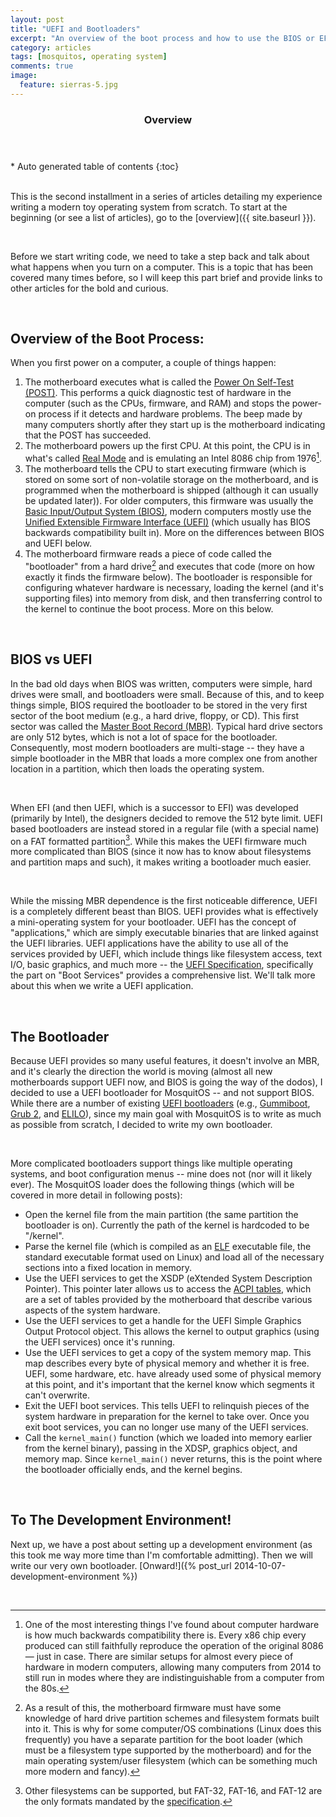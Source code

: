 ```yaml
---
layout: post
title: "UEFI and Bootloaders"
excerpt: "An overview of the boot process and how to use the BIOS or EFI firmware to load your operating system."
category: articles
tags: [mosquitos, operating system]
comments: true
image:
  feature: sierras-5.jpg
---
```


<section id="table-of-contents" class="toc">
  <header>
    <h3>Overview</h3>
  </header>
  <div id="drawer" markdown="1">
*  Auto generated table of contents
{:toc}
  </div>
</section>
 

This is the second installment in a series of articles detailing my experience writing a modern toy operating system from scratch. To start at the beginning (or see a list of articles), go to the [overview]({{ site.baseurl }}).

 

Before we start writing code, we need to take a step back and talk about what happens when you turn on a computer. This is a topic that has been covered many times before, so I will keep this part brief and provide links to other articles for the bold and curious.

 

Overview of the Boot Process:
-----------------------------


When you first power on a computer, a couple of things happen:

1.  The motherboard executes what is called the [Power On Self-Test (POST)](http://en.wikipedia.org/wiki/Power-on_self-test). This performs a quick diagnostic test of hardware in the computer (such as the CPUs, firmware, and RAM) and stops the power-on process if it detects and hardware problems. The beep made by many computers shortly after they start up is the motherboard indicating that the POST has succeeded.
2.  The motherboard powers up the first CPU. At this point, the CPU is in what's called [Real Mode](http://en.wikipedia.org/wiki/Real_mode) and is emulating an Intel 8086 chip from 1976[^1].
3.  The motherboard tells the CPU to start executing firmware (which is stored on some sort of non-volatile storage on the motherboard, and is programmed when the motherboard is shipped (although it can usually be updated later)). For older computers, this firmware was usually the [Basic Input/Output System (BIOS)](http://en.wikipedia.org/wiki/BIOS), modern computers mostly use the [Unified Extensible Firmware Interface (UEFI)](http://en.wikipedia.org/wiki/Unified_Extensible_Firmware_Interface) (which usually has BIOS backwards compatibility built in). More on the differences between BIOS and UEFI below.
4.  The motherboard firmware reads a piece of code called the "bootloader" from a hard drive[^2] and executes that code (more on how exactly it finds the firmware below). The bootloader is responsible for configuring whatever hardware is necessary, loading the kernel (and it's supporting files) into memory from disk, and then transferring control to the kernel to continue the boot process. More on this below.

 

BIOS vs UEFI
--------------

In the bad old days when BIOS was written, computers were simple, hard drives were small, and bootloaders were small. Because of this, and to keep things simple, BIOS required the bootloader to be stored in the very first sector of the boot medium (e.g., a hard drive, floppy, or CD). This first sector was called the [Master Boot Record (MBR)](http://en.wikipedia.org/wiki/Master_boot_record). Typical hard drive sectors are only 512 bytes, which is not a lot of space for the bootloader. Consequently, most modern bootloaders are multi-stage -- they have a simple bootloader in the MBR that loads a more complex one from another location in a partition, which then loads the operating system.

 

When EFI (and then UEFI, which is a successor to EFI) was developed (primarily by Intel), the designers decided to remove the 512 byte limit. UEFI based bootloaders are instead stored in a regular file (with a special name) on a FAT formatted partition[^3]. While this makes the UEFI firmware much more complicated than BIOS (since it now has to know about filesystems and partition maps and such), it makes writing a bootloader much easier.

 

While the missing MBR dependence is the first noticeable difference, UEFI is a completely different beast than BIOS. UEFI provides what is effectively a mini-operating system for your bootloader. UEFI has the concept of "applications," which are simply executable binaries that are linked against the UEFI libraries. UEFI applications have the ability to use all of the services provided by UEFI, which include things like filesystem access, text I/O, basic graphics, and much more -- the [UEFI Specification](http://www.uefi.org/specifications), specifically the part on "Boot Services" provides a comprehensive list. We'll talk more about this when we write a UEFI application.

 

The Bootloader
--------------

Because UEFI provides so many useful features, it doesn't involve an MBR, and it's clearly the direction the world is moving (almost all new motherboards support UEFI now, and BIOS is going the way of the dodos), I decided to use a UEFI bootloader for MosquitOS -- and not support BIOS. While there are a number of existing [UEFI bootloaders](https://wiki.ubuntu.com/EFIBootLoaders) (e.g., [Gummiboot](http://freedesktop.org/wiki/Software/gummiboot/), [Grub 2](http://www.gnu.org/software/grub/), and [ELILO](http://sourceforge.net/projects/elilo/)), since my main goal with MosquitOS is to write as much as possible from scratch, I decided to write my own bootloader.

 

More complicated bootloaders support things like multiple operating systems, and boot configuration menus -- mine does not (nor will it likely ever). The MosquitOS loader does the following things (which will be covered in more detail in following posts):

- Open the kernel file from the main partition (the same partition the bootloader is on). Currently the path of the kernel is hardcoded to be "/kernel".
- Parse the kernel file (which is compiled as an [ELF](http://en.wikipedia.org/wiki/Executable_and_Linkable_Format) executable file, the standard executable format used on Linux) and load all of the necessary sections into a fixed location in memory.
- Use the UEFI services to get the XSDP (eXtended System Description Pointer). This pointer later allows us to access the [ACPI tables](http://en.wikipedia.org/wiki/Advanced_Configuration_and_Power_Interface), which are a set of tables provided by the motherboard that describe various aspects of the system hardware.
- Use the UEFI services to get a handle for the UEFI Simple Graphics Output Protocol object. This allows the kernel to output graphics (using the UEFI services) once it's running.
- Use the UEFI services to get a copy of the system memory map. This map describes every byte of physical memory and whether it is free. UEFI, some hardware, etc. have already used some of physical memory at this point, and it's important that the kernel know which segments it can't overwrite.
- Exit the UEFI boot services. This tells UEFI to relinquish pieces of the system hardware in preparation for the kernel to take over. Once you exit boot services, you can no longer use many of the UEFI services.
- Call the `kernel_main()` function (which we loaded into memory earlier from the kernel binary), passing in the XDSP, graphics object, and memory map. Since `kernel_main()` never returns, this is the point where the bootloader officially ends, and the kernel begins.

 

To The Development Environment!
-------------------------------

Next up, we have a post about setting up a development environment (as this took me way more time than I'm comfortable admitting). Then we will write our very own bootloader. [Onward!]({% post_url 2014-10-07-development-environment %})

 

[^1]: One of the most interesting things I've found about computer hardware is how much backwards compatibility there is. Every x86 chip every produced can still faithfully reproduce the operation of the original 8086 — just in case. There are similar setups for almost every piece of hardware in modern computers, allowing many computers from 2014 to still run in modes where they are indistinguishable from a computer from the 80s.

[^2]: As a result of this, the motherboard firmware must have some knowledge of hard drive partition schemes and filesystem formats built into it. This is why for some computer/OS combinations (Linux does this frequently) you have a separate partition for the boot loader (which must be a filesystem type supported by the motherboard) and for the main operating system/user filesystem (which can be something much more modern and fancy).

[^3]: Other filesystems can be supported, but FAT-32, FAT-16, and FAT-12 are the only formats mandated by the [specification](http://www.uefi.org/specifications).
